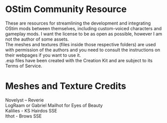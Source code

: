# OStim Community Resource
These are resources for streamlining the development and integrating OStim mods between themselves, including custom-voiced characters and gameplay mods. I want the license to be as open as possible, however I am not the author of some assets.<br>
The meshes and textures (files inside those respective folders) are used with permission of the authors and you need to consult the instructions on their webpages if you want to use it.<br>
.esp files have been created with the Creation Kit and are subject to its Terms of Service.<br>

# Meshes and Texture Credits
Novelyst – Reverie<br>
LogRaam or Gabriel Mailhot for Eyes of Beauty<br>
Kalilies - KS Hairdos SSE<br>
lthot - Brows SSE
